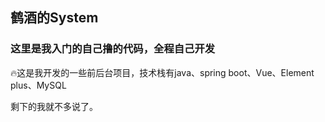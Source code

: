 ## 鹤酒的System

### 这里是我入门的自己撸的代码，全程自己开发

:fire:这是我开发的一些前后台项目，技术栈有java、spring boot、Vue、Element plus、MySQL

剩下的我就不多说了。
